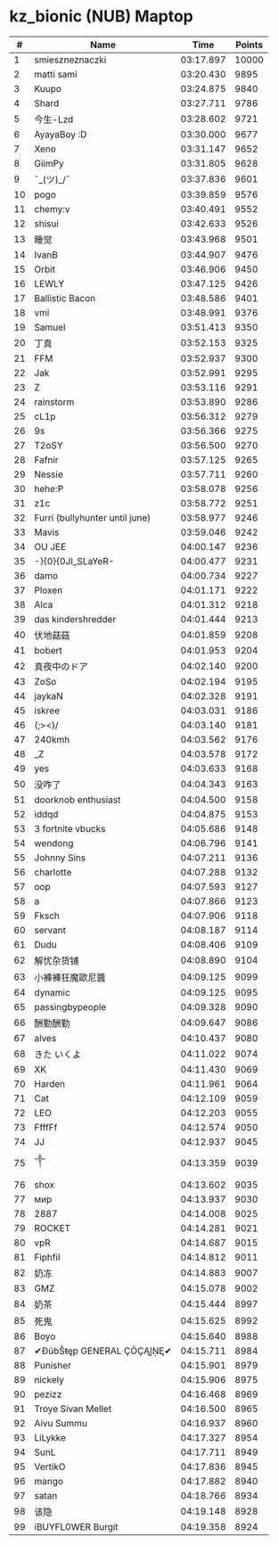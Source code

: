 # kz_bionic (NUB) Maptop

|  # | Name | Time | Points |
|-------------- | -------------- | -------------- | -------------- | 
| 1 | smieszneznaczki | 03:17.897 | 10000 | 
| 2 | matti sami | 03:20.430 | 9895 | 
| 3 | Kuupo | 03:24.875 | 9840 | 
| 4 | Shard | 03:27.711 | 9786 | 
| 5 | 今生-Lzd | 03:28.602 | 9721 | 
| 6 | AyayaBoy :D | 03:30.000 | 9677 | 
| 7 | Xeno | 03:31.147 | 9652 | 
| 8 | GiimPy | 03:31.805 | 9628 | 
| 9 | ¯\_(ツ)_/¯ | 03:37.836 | 9601 | 
| 10 | pogo | 03:39.859 | 9576 | 
| 11 | chemy:v | 03:40.491 | 9552 | 
| 12 | shisui | 03:42.633 | 9526 | 
| 13 | 睡觉 | 03:43.968 | 9501 | 
| 14 | IvanB | 03:44.907 | 9476 | 
| 15 | Orbit | 03:46.906 | 9450 | 
| 16 | LEWLY | 03:47.125 | 9426 | 
| 17 | Ballistic Bacon | 03:48.586 | 9401 | 
| 18 | vmi | 03:48.991 | 9376 | 
| 19 | Samuel | 03:51.413 | 9350 | 
| 20 | 丁真 | 03:52.153 | 9325 | 
| 21 | FFM | 03:52.937 | 9300 | 
| 22 | Jak | 03:52.991 | 9295 | 
| 23 | Z | 03:53.116 | 9291 | 
| 24 | rainstorm | 03:53.890 | 9286 | 
| 25 | cL1p | 03:56.312 | 9279 | 
| 26 | 9s | 03:56.366 | 9275 | 
| 27 | T2oSY | 03:56.500 | 9270 | 
| 28 | Fafnir | 03:57.125 | 9265 | 
| 29 | Nessie | 03:57.711 | 9260 | 
| 30 | hehe:P | 03:58.078 | 9256 | 
| 31 | z1c | 03:58.772 | 9251 | 
| 32 | Furri (bullyhunter until june) | 03:58.977 | 9246 | 
| 33 | Mavis | 03:59.046 | 9242 | 
| 34 | OU JEE | 04:00.147 | 9236 | 
| 35 | -}{0}{0JI_SLaYeR- | 04:00.477 | 9231 | 
| 36 | damo | 04:00.734 | 9227 | 
| 37 | Ploxen | 04:01.171 | 9222 | 
| 38 | Alca | 04:01.312 | 9218 | 
| 39 | das kindershredder | 04:01.444 | 9213 | 
| 40 | 伏地菇菇 | 04:01.859 | 9208 | 
| 41 | bobert | 04:01.953 | 9204 | 
| 42 | 真夜中のドア | 04:02.140 | 9200 | 
| 43 | ZoSo | 04:02.194 | 9195 | 
| 44 | jaykaN | 04:02.328 | 9191 | 
| 45 | iskree | 04:03.031 | 9186 | 
| 46 | (;><)/ | 04:03.140 | 9181 | 
| 47 | 240kmh | 04:03.562 | 9176 | 
| 48 | _Z | 04:03.578 | 9172 | 
| 49 | yes | 04:03.633 | 9168 | 
| 50 | 没咋了 | 04:04.343 | 9163 | 
| 51 | doorknob enthusiast | 04:04.500 | 9158 | 
| 52 | iddqd | 04:04.875 | 9153 | 
| 53 | 3 fortnite vbucks | 04:05.686 | 9148 | 
| 54 | wendong | 04:06.796 | 9141 | 
| 55 | Johnny Sins | 04:07.211 | 9136 | 
| 56 | charlotte | 04:07.288 | 9132 | 
| 57 | oop | 04:07.593 | 9127 | 
| 58 | a | 04:07.866 | 9123 | 
| 59 | Fksch | 04:07.906 | 9118 | 
| 60 | servant | 04:08.187 | 9114 | 
| 61 | Dudu | 04:08.406 | 9109 | 
| 62 | 解忧杂货铺 | 04:08.890 | 9104 | 
| 63 | 小褲褲狂魔歐尼醬 | 04:09.125 | 9099 | 
| 64 | dynamic | 04:09.125 | 9095 | 
| 65 | passingbypeople | 04:09.328 | 9090 | 
| 66 | 酬勤酬勤 | 04:09.647 | 9086 | 
| 67 | alves | 04:10.437 | 9080 | 
| 68 | きた いくよ | 04:11.022 | 9074 | 
| 69 | XK | 04:11.430 | 9069 | 
| 70 | Harden | 04:11.961 | 9064 | 
| 71 | Cat | 04:12.109 | 9059 | 
| 72 | LEO | 04:12.203 | 9055 | 
| 73 | FfffFf | 04:12.574 | 9050 | 
| 74 | JJ | 04:12.937 | 9045 | 
| 75 | ༒ | 04:13.359 | 9039 | 
| 76 | shox | 04:13.602 | 9035 | 
| 77 | мир | 04:13.937 | 9030 | 
| 78 | 2887 | 04:14.008 | 9025 | 
| 79 | ROCKET | 04:14.281 | 9021 | 
| 80 | vpR | 04:14.687 | 9015 | 
| 81 | Fiphfil | 04:14.812 | 9011 | 
| 82 | 奶冻 | 04:14.883 | 9007 | 
| 83 | GMZ | 04:15.078 | 9002 | 
| 84 | 奶茶 | 04:15.444 | 8997 | 
| 85 | 死鬼 | 04:15.625 | 8992 | 
| 86 | Boyo | 04:15.640 | 8988 | 
| 87 | ✔ĐûbŠŧęp GENERAL ÇŌÇĄĮŅĘ✔ | 04:15.711 | 8984 | 
| 88 | Punisher | 04:15.901 | 8979 | 
| 89 | nickely | 04:15.906 | 8975 | 
| 90 | pezizz | 04:16.468 | 8969 | 
| 91 | Troye Sivan Mellet | 04:16.500 | 8965 | 
| 92 | Aivu Summu | 04:16.937 | 8960 | 
| 93 | LiLykke | 04:17.327 | 8954 | 
| 94 | SunL | 04:17.711 | 8949 | 
| 95 | VertikO | 04:17.836 | 8945 | 
| 96 | mango | 04:17.882 | 8940 | 
| 97 | satan | 04:18.766 | 8934 | 
| 98 | 该隐 | 04:19.148 | 8928 | 
| 99 | iBUYFL0WER Burgit | 04:19.358 | 8924 | 

